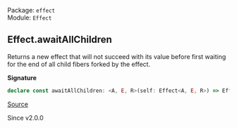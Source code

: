 Package: `effect`<br />
Module: `Effect`<br />

## Effect.awaitAllChildren

Returns a new effect that will not succeed with its value before first
waiting for the end of all child fibers forked by the effect.

**Signature**

```ts
declare const awaitAllChildren: <A, E, R>(self: Effect<A, E, R>) => Effect<A, E, R>
```

[Source](https://github.com/Effect-TS/effect/tree/main/packages/effect/src/Effect.ts#L6119)

Since v2.0.0